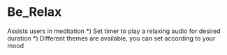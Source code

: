 # Be_Relax
Assists users in meditation 
*) Set timer to play a relaxing audio for desired duration
*) Different themes are available, you can set according to your mood

